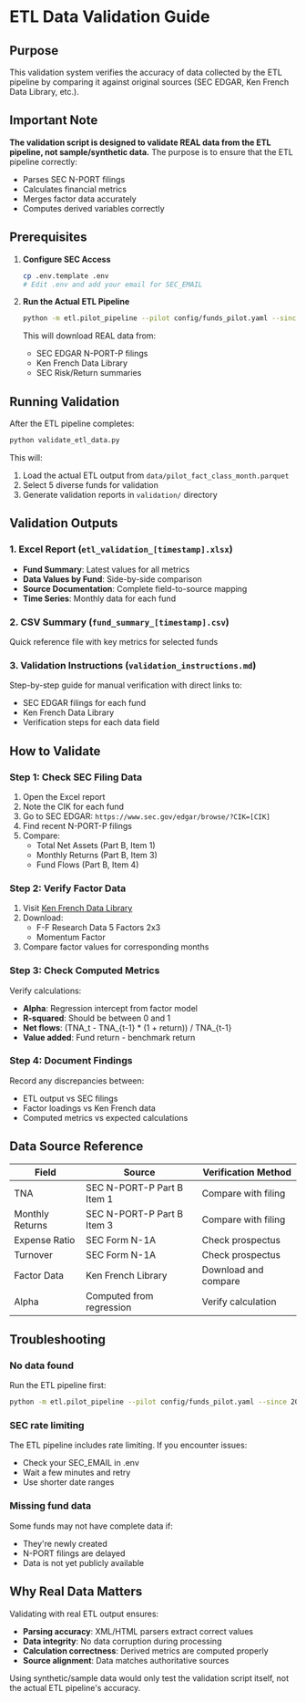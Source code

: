 # ETL Data Validation Guide

## Purpose
This validation system verifies the accuracy of data collected by the ETL pipeline by comparing it against original sources (SEC EDGAR, Ken French Data Library, etc.).

## Important Note
**The validation script is designed to validate REAL data from the ETL pipeline, not sample/synthetic data.** The purpose is to ensure that the ETL pipeline correctly:
- Parses SEC N-PORT filings
- Calculates financial metrics
- Merges factor data accurately
- Computes derived variables correctly

## Prerequisites

1. **Configure SEC Access**
   ```bash
   cp .env.template .env
   # Edit .env and add your email for SEC_EMAIL
   ```

2. **Run the Actual ETL Pipeline**
   ```bash
   python -m etl.pilot_pipeline --pilot config/funds_pilot.yaml --since 2023-01-01
   ```
   This will download REAL data from:
   - SEC EDGAR N-PORT-P filings
   - Ken French Data Library
   - SEC Risk/Return summaries

## Running Validation

After the ETL pipeline completes:

```bash
python validate_etl_data.py
```

This will:
1. Load the actual ETL output from `data/pilot_fact_class_month.parquet`
2. Select 5 diverse funds for validation
3. Generate validation reports in `validation/` directory

## Validation Outputs

### 1. Excel Report (`etl_validation_[timestamp].xlsx`)
- **Fund Summary**: Latest values for all metrics
- **Data Values by Fund**: Side-by-side comparison
- **Source Documentation**: Complete field-to-source mapping  
- **Time Series**: Monthly data for each fund

### 2. CSV Summary (`fund_summary_[timestamp].csv`)
Quick reference file with key metrics for selected funds

### 3. Validation Instructions (`validation_instructions.md`)
Step-by-step guide for manual verification with direct links to:
- SEC EDGAR filings for each fund
- Ken French Data Library
- Verification steps for each data field

## How to Validate

### Step 1: Check SEC Filing Data
1. Open the Excel report
2. Note the CIK for each fund
3. Go to SEC EDGAR: `https://www.sec.gov/edgar/browse/?CIK=[CIK]`
4. Find recent N-PORT-P filings
5. Compare:
   - Total Net Assets (Part B, Item 1)
   - Monthly Returns (Part B, Item 3)
   - Fund Flows (Part B, Item 4)

### Step 2: Verify Factor Data
1. Visit [Ken French Data Library](https://mba.tuck.dartmouth.edu/pages/faculty/ken.french/data_library.html)
2. Download:
   - F-F Research Data 5 Factors 2x3
   - Momentum Factor
3. Compare factor values for corresponding months

### Step 3: Check Computed Metrics
Verify calculations:
- **Alpha**: Regression intercept from factor model
- **R-squared**: Should be between 0 and 1
- **Net flows**: (TNA_t - TNA_{t-1} * (1 + return)) / TNA_{t-1}
- **Value added**: Fund return - benchmark return

### Step 4: Document Findings
Record any discrepancies between:
- ETL output vs SEC filings
- Factor loadings vs Ken French data
- Computed metrics vs expected calculations

## Data Source Reference

| Field | Source | Verification Method |
|-------|--------|-------------------|
| TNA | SEC N-PORT-P Part B Item 1 | Compare with filing |
| Monthly Returns | SEC N-PORT-P Part B Item 3 | Compare with filing |
| Expense Ratio | SEC Form N-1A | Check prospectus |
| Turnover | SEC Form N-1A | Check prospectus |
| Factor Data | Ken French Library | Download and compare |
| Alpha | Computed from regression | Verify calculation |

## Troubleshooting

### No data found
Run the ETL pipeline first:
```bash
python -m etl.pilot_pipeline --pilot config/funds_pilot.yaml --since 2023-01-01
```

### SEC rate limiting
The ETL pipeline includes rate limiting. If you encounter issues:
- Check your SEC_EMAIL in .env
- Wait a few minutes and retry
- Use shorter date ranges

### Missing fund data
Some funds may not have complete data if:
- They're newly created
- N-PORT filings are delayed
- Data is not yet publicly available

## Why Real Data Matters

Validating with real ETL output ensures:
- **Parsing accuracy**: XML/HTML parsers extract correct values
- **Data integrity**: No data corruption during processing
- **Calculation correctness**: Derived metrics are computed properly
- **Source alignment**: Data matches authoritative sources

Using synthetic/sample data would only test the validation script itself, not the actual ETL pipeline's accuracy.